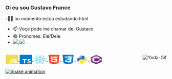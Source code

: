### Oi eu sou Gustavo France
-👨‍🎓 no momento estou estudando html
- 📫 Voçe pode me chamar de: Gustavo
- 😄 Pronomes: Ele/Dele
- <div>
  <a href="https://github.com/Gustavo-France">
  <img height="180em" src="https://github-readme-stats.vercel.app/api?username=Gustavo-France&show_icons=true&theme=dark&include_all_commits=true&count_private=true"/>
  <img height="180em" src="https://github-readme-stats.vercel.app/api/top-langs/?username=Gustavo-France&layout=compact&langs_count=16&theme=dark"/>
</div>
  <div style="display: inline_block"><br>
  <img align="center" alt="Rafa-Js" height="30" width="40" src="https://raw.githubusercontent.com/devicons/devicon/master/icons/javascript/javascript-plain.svg">
  <img align="center" alt="Rafa-Ts" height="30" width="40" src="https://raw.githubusercontent.com/devicons/devicon/master/icons/typescript/typescript-plain.svg">
  <img align="center" alt="Rafa-React" height="30" width="40" src="https://raw.githubusercontent.com/devicons/devicon/master/icons/react/react-original.svg">
  <img align="center" alt="Rafa-HTML" height="30" width="40" src="https://raw.githubusercontent.com/devicons/devicon/master/icons/html5/html5-original.svg">
  <img align="center" alt="Rafa-CSS" height="30" width="40" src="https://raw.githubusercontent.com/devicons/devicon/master/icons/css3/css3-original.svg">
  <img align="center" alt="Rafa-Python" height="30" width="40" src="https://raw.githubusercontent.com/devicons/devicon/master/icons/python/python-original.svg">
  <img align="center" alt="Rafa-Csharp" height="30" width="40" src="https://raw.githubusercontent.com/devicons/devicon/master/icons/csharp/csharp-original.svg">
  <img align="right" alt="Yoda-Gif" src="https://cdn.discordapp.com/attachments/928690222571606057/948045313195802714/Yoda_fofo.gif">
</div>
  
![Snake animation](https://github.com/rafaballerini2/rafaballerini2/blob/output/github-contribution-grid-snake.svg)

